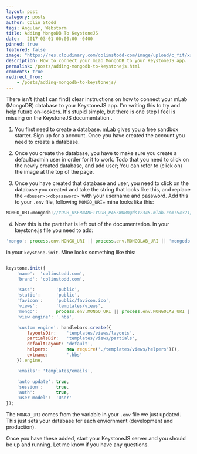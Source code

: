 ```yaml
---
layout: post
category: posts
author: Colin Stodd
tags: Angular, Webstorm
title: Adding MongoDB To KeystoneJS
date:   2017-03-01 00:00:00 -0400
pinned: true
featured: false
image: "https://res.cloudinary.com/colinstodd-com/image/upload/c_fit/xsp7s0ofqlpqzdeb2boc.png"
description: How to connect your mLab MongoDB to your KeystoneJS app.
permalink: /posts/adding-mongodb-to-keystonejs.html
comments: true
redirect_from:
    - /posts/adding-mongodb-to-keystonejs/
---
```


 There isn't (that I can find) clear instructions on how to connect your mLab (MongoDB) database to your KeystoneJS app. I'm writing this to try and help future on-lookers. It's stupid simple, but there is one step I feel is missing on the KeystoneJS documentation .

1. You first need to create a database. <a href="https://mlab.com/" target="_blank">mLab</a> gives you a free sandbox starter. Sign up for a account. Once you have created the account you need to create a database.

2. Once you create the database, you have to make sure you create a default/admin user in order for it to work. Todo that you need to click on the newly created database, and add user; You can refer to (click on) the image at the top of the page.

3. Once you have created that database and user, you need to click on the database you created and take the string that looks like this, and replace the `<dbuser>:<dbpassword> `with your username and password. Add this to your `.env` file, following `MONGO_URI=` mine looks like this:


```javascript
MONGO_URI=mongodb://YOUR_USERNAME:YOUR_PASSWORD@ds12345.mlab.com:54321/colinstoddcom
```

4. Now this is the part that is left out of the documentation. In your keystone.js file you need to add:

```javascript
'mongo': process.env.MONGO_URI || process.env.MONGOLAB_URI || 'mongodb://localhost/colinstodd',
```

in your `keystone.init`. Mine looks something like this:

```javascript

keystone.init({
    'name':  'colinstodd.com',
    'brand': 'colinstodd.com',

    'sass':        'public',
    'static':      'public',
    'favicon':     'public/favicon.ico',
    'views':       'templates/views',
    'mongo':       process.env.MONGO_URI || process.env.MONGOLAB_URI || 'mongodb://localhost/colinstodd-com', // ADD HERE
    'view engine': '.hbs',

    'custom engine': handlebars.create({
        layoutsDir:    'templates/views/layouts',
        partialsDir:   'templates/views/partials',
        defaultLayout: 'default',
        helpers:       new require('./templates/views/helpers')(),
        extname:       '.hbs'
    }).engine,

    'emails': 'templates/emails',

    'auto update': true,
    'session':     true,
    'auth':        true,
    'user model':  'User'
});
```


The  `MONGO_URI` comes from the variable in your `.env` file we just updated. This just sets your database for each enviornment (development and production).

Once you have these added, start your KeystoneJS server and you should be up and running.  Let me know if you have any questions.
